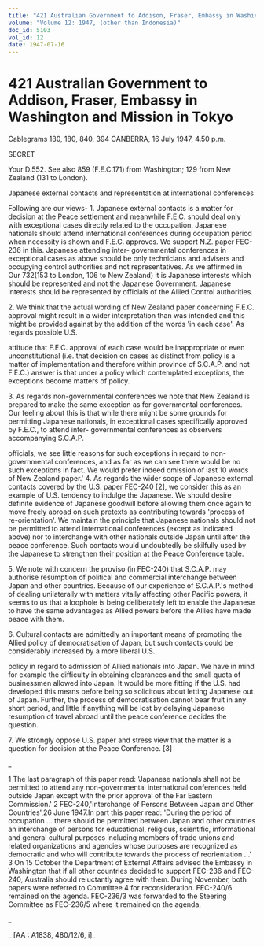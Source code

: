 ```yaml
---
title: "421 Australian Government to Addison, Fraser, Embassy in Washington and Mission in Tokyo"
volume: "Volume 12: 1947, (other than Indonesia)"
doc_id: 5103
vol_id: 12
date: 1947-07-16
---
```


# 421 Australian Government to Addison, Fraser, Embassy in Washington and Mission in Tokyo

Cablegrams 180, 180, 840, 394 CANBERRA, 16 July 1947, 4.50 p.m.

SECRET

Your D.552. See also 859 (F.E.C.171) from Washington; 129 from New Zealand (131 to London).

Japanese external contacts and representation at international conferences

Following are our views- 1. Japanese external contacts is a matter for decision at the Peace settlement and meanwhile F.E.C. should deal only with exceptional cases directly related to the occupation. Japanese nationals should attend international conferences during occupation period when necessity is shown and F.E.C. approves. We support N.Z. paper FEC-236 in this. Japanese attending inter- governmental conferences in exceptional cases as above should be only technicians and advisers and occupying control authorities and not representatives. As we affirmed in Our 732(153 to London, 106 to New Zealand) it is Japanese interests which should be represented and not the Japanese Government. Japanese interests should be represented by officials of the Allied Control authorities.

2\. We think that the actual wording of New Zealand paper concerning F.E.C. approval might result in a wider interpretation than was intended and this might be provided against by the addition of the words 'in each case'. As regards possible U.S.

attitude that F.E.C. approval of each case would be inappropriate or even unconstitutional (i.e. that decision on cases as distinct from policy is a matter of implementation and therefore within province of S.C.A.P. and not F.E.C.) answer is that under a policy which contemplated exceptions, the exceptions become matters of policy.

3\. As regards non-governmental conferences we note that New Zealand is prepared to make the same exception as for governmental conferences. Our feeling about this is that while there might be some grounds for permitting Japanese nationals, in exceptional cases specifically approved by F.E.C., to attend inter- governmental conferences as observers accompanying S.C.A.P.

officials, we see little reasons for such exceptions in regard to non-governmental conferences, and as far as we can see there would be no such exceptions in fact. We would prefer indeed omission of last 10 words of New Zealand paper.' 4. As regards the wider scope of Japanese external contacts covered by the U.S. paper FEC-240 [2], we consider this as an example of U.S. tendency to indulge the Japanese. We should desire definite evidence of Japanese goodwill before allowing them once again to move freely abroad on such pretexts as contributing towards 'process of re-orientation'. We maintain the principle that Japanese nationals should not be permitted to attend international conferences (except as indicated above) nor to interchange with other nationals outside Japan until after the peace conference. Such contacts would undoubtedly be skilfully used by the Japanese to strengthen their position at the Peace Conference table.

5\. We note with concern the proviso (in FEC-240) that S.C.A.P. may authorise resumption of political and commercial interchange between Japan and other countries. Because of our experience of S.C.A.P.'s method of dealing unilaterally with matters vitally affecting other Pacific powers, it seems to us that a loophole is being deliberately left to enable the Japanese to have the same advantages as Allied powers before the Allies have made peace with them.

6\. Cultural contacts are admittedly an important means of promoting the Allied policy of democratisation of Japan, but such contacts could be considerably increased by a more liberal U.S.

policy in regard to admission of Allied nationals into Japan. We have in mind for example the difficulty in obtaining clearances and the small quota of businessmen allowed into Japan. It would be more fitting if the U.S. had developed this means before being so solicitous about letting Japanese out of Japan. Further, the process of democratisation cannot bear fruit in any short period, and little if anything will be lost by delaying Japanese resumption of travel abroad until the peace conference decides the question.

7\. We strongly oppose U.S. paper and stress view that the matter is a question for decision at the Peace Conference. [3]

_

1 The last paragraph of this paper read: 'Japanese nationals shall not be permitted to attend any non-governmental international conferences held outside Japan except with the prior approval of the Far Eastern Commission.' 2 FEC-240,'Interchange of Persons Between Japan and 0ther Countries',26 June 1947.In part this paper read: 'During the period of occupation ... there should be permitted between Japan and other countries an interchange of persons for educational, religious, scientific, informational and general cultural purposes including members of trade unions and related organizations and agencies whose purposes are recognized as democratic and who will contribute towards the process of reorientation ...' 3 On 15 October the Department of External Affairs advised the Embassy in Washington that if all other countries decided to support FEC-236 and FEC-240, Australia should reluctantly agree with them. During November, both papers were referred to Committee 4 for reconsideration. FEC-240/6 remained on the agenda. FEC-236/3 was forwarded to the Steering Committee as FEC-236/5 where it remained on the agenda.

_

_ [AA : A1838, 480/12/6, i]_

